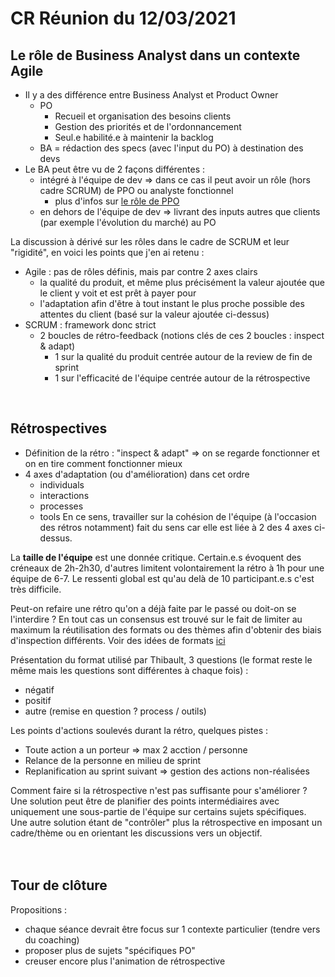 # CR Réunion du 12/03/2021

## Le rôle de Business Analyst dans un contexte Agile
- Il y a des différence entre Business Analyst et Product Owner
    - PO
        - Recueil et organisation des besoins clients
        - Gestion des priorités et de l'ordonnancement
        - Seul.e habilité.e à maintenir la backlog
    - BA = rédaction des specs (avec l'input du PO) à destination des devs
- Le BA peut être vu de 2 façons différentes :
    - intégré à l'équipe de dev => dans ce cas il peut avoir un rôle (hors cadre SCRUM) de PPO ou analyste fonctionnel
        - plus d'infos sur [le rôle de PPO](https://www.scrum.org/resources/blog/what-proxy-product-owner-why-it-found-so-often)
    - en dehors de l'équipe de dev => livrant des inputs autres que clients (par exemple l'évolution du marché) au PO

La discussion à dérivé sur les rôles dans le cadre de SCRUM et leur "rigidité", en voici les points que j'en ai retenu :
- Agile : pas de rôles définis, mais par contre 2 axes clairs
    - la qualité du produit, et même plus précisément la valeur ajoutée que le client y voit et est prêt à payer pour
    - l'adaptation afin d'être à tout instant le plus proche possible des attentes du client (basé sur la valeur ajoutée ci-dessus)
- SCRUM : framework donc strict
    - 2 boucles de rétro-feedback (notions clés de ces 2 boucles : inspect & adapt)
        - 1 sur la qualité du produit centrée autour de la review de fin de sprint
        - 1 sur l'efficacité de l'équipe centrée autour de la rétrospective
<br />

## Rétrospectives
- Définition de la rétro : "inspect & adapt" => on se regarde fonctionner et on en tire comment fonctionner mieux
- 4 axes d'adaptation (ou d'amélioration) dans cet ordre
    - individuals
    - interactions
    - processes
    - tools
En ce sens, travailler sur la cohésion de l'équipe (à l'occasion des rétros notamment) fait du sens car elle est liée à 2 des 4 axes ci-dessus.

La **taille de l'équipe** est une donnée critique. Certain.e.s évoquent des créneaux de 2h-2h30, d'autres limitent volontairement la rétro à 1h pour une équipe de 6-7.
Le ressenti global est qu'au delà de 10 participant.e.s c'est très difficile.

Peut-on refaire une rétro qu'on a déjà faite par le passé ou doit-on se l'interdire ? En tout cas un consensus est trouvé sur le fait de limiter au maximum la réutilisation des formats ou des thèmes afin d'obtenir des biais d'inspection différents.
Voir des idées de formats [ici](https://blog.myagilepartner.fr/index.php/retrospective/)

Présentation du format utilisé par Thibault, 3 questions (le format reste le même mais les questions sont différentes à chaque fois) :
- négatif
- positif
- autre (remise en question ? process / outils)

Les points d'actions soulevés durant la rétro, quelques pistes :
- Toute action a un porteur => max 2 acction / personne
- Relance de la personne en milieu de sprint
- Replanification au sprint suivant => gestion des actions non-réalisées

Comment faire si la rétrospective n'est pas suffisante pour s'améliorer ?
Une solution peut être de planifier des points intermédiaires avec uniquement une sous-partie de l'équipe sur certains sujets spécifiques.
Une autre solution étant de "contrôler" plus la rétrospective en imposant un cadre/thème ou en orientant les discussions vers un objectif.
<br />
<br />
<br />

## Tour de clôture

Propositions :
- chaque séance devrait être focus sur 1 contexte particulier (tendre vers du coaching)
- proposer plus de sujets "spécifiques PO"
- creuser encore plus l'animation de rétrospective
